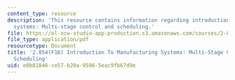 ```yaml
---
content_type: resource
description: 'This resource contains information regarding introduction to manufacturing
  systems: Multi-stage control and scheduling.'
file: https://ol-ocw-studio-app-production.s3.amazonaws.com/courses/2-854-introduction-to-manufacturing-systems-fall-2016/e0b81846ce57b20a95865eac9fb67d9e_MIT2_854F16_Control.pdf
file_type: application/pdf
resourcetype: Document
title: '2.854(F16) Introduction To Manufacturing Systems: Multi-Stage Control and
  Scheduling'
uid: e0b81846-ce57-b20a-9586-5eac9fb67d9e
---
```

